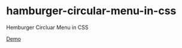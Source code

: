 # hamburger-circular-menu-in-css
Hemburger Circluar Menu in CSS

<a href="https://designdrastic.com/post/demo/hamburger-circular-menu-in-css">Demo</a>
